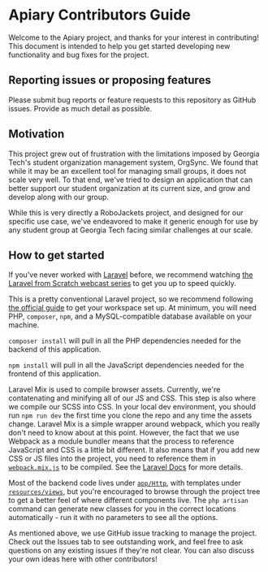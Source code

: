 # Apiary Contributors Guide

Welcome to the Apiary project, and thanks for your interest in contributing! This document is intended to help you get started developing new functionality and bug fixes for the project.

## Reporting issues or proposing features
Please submit bug reports or feature requests to this repository as GitHub issues. Provide as much detail as possible.

## Motivation
This project grew out of frustration with the limitations imposed by Georgia Tech's student organization management system, OrgSync. We found that while it may be an excellent tool for managing small groups, it does not scale very well. To that end, we've tried to design an application that can better support our student organization at its current size, and grow and develop along with our group.

While this is very directly a RoboJackets project, and designed for our specific use case, we've endeavored to make it generic enough for use by any student group at Georgia Tech facing similar challenges at our scale.

## How to get started
If you've never worked with [Laravel](https://laravel.com) before, we recommend watching [the Laravel from Scratch webcast series](https://laracasts.com/series/laravel-from-scratch-2017) to get you up to speed quickly.

This is a pretty conventional Laravel project, so we recommend following [the official guide](https://laravel.com/docs/5.4#installation) to get your workspace set up. At minimum, you will need PHP, `composer`, `npm`, and a MySQL-compatible database available on your machine.

`composer install` will pull in all the PHP dependencies needed for the backend of this application.

`npm install` will pull in all the JavaScript dependencies needed for the frontend of this application.

Laravel Mix is used to compile browser assets. Currently, we're contatenating and minifying all of our JS and CSS. This step is also where we compile our SCSS into CSS. In your local dev environment, you should run `npm run dev` the first time you clone the repo and any time the assets change. Laravel Mix is a simple wrapper around webpack, which you really don't need to know about at this point. However, the fact that we use Webpack as a module bundler means that the process to reference JavaScript and CSS is a little bit different. It also means that if you add new CSS or JS files into the project, you need to reference them in [`webpack.mix.js`](webpack.mix.js) to be compiled. See the [Laravel Docs](https://laravel.com/docs/5.4/mix#running-mix) for more details.

Most of the backend code lives under [`app/Http`](/app/Http), with templates under [`resources/views`](/resources/views), but you're encouraged to browse through the project tree to get a better feel of where different components live. The `php artisan` command can generate new classes for you in the correct locations automatically - run it with no parameters to see all the options.

As mentioned above, we use GitHub issue tracking to manage the project. Check out the Issues tab to see outstanding work, and feel free to ask questions on any existing issues if they're not clear. You can also discuss your own ideas here with other contributors!
